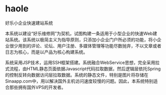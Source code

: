 haole
=====

好乐小企业快速建站系统

本系统以建设“好乐维修网”为契机，试图构建一条适用于小型企业的快速Web建站系统。该系统以极简主义为指导原则，只添加小企业门户所必须的功能，将小企业很少用到的评论、论坛、用户注册、多媒体管理等功能尽数抛弃，不以文章或者日志为核心，而是以产品为核心构建系统。

系统采用JSP技术，运用SSH框架搭建。系统融合WebService思想，完全采用拉式流程，由HTML静态页面依据Javascript代码拉取数据，然后逻辑层依托Spring的控制反转向数据访问层拉取数据。系统的静态文件，特别是图片将存储在Sinaapp.com中，用以解决国外主机访问速度较慢的问题。因此，本系统特别适合那些拥有国外VPS的开发者。